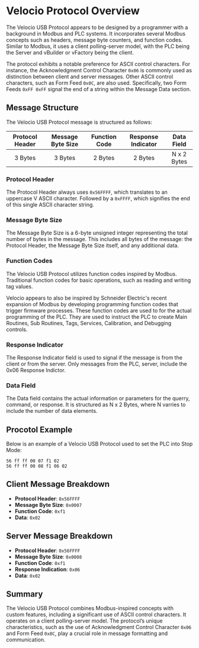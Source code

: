 # Velocio Protocol Overview

The Velocio USB Protocol appears to be designed by a programmer with a background in Modbus and PLC systems.
It incorporates several Modbus concepts such as headers, message byte counters, and function codes.
Similar to Modbus, it uses a client polling-server model, with the PLC being the Server and vBuilder or vFactory being the client.

The protocol exhibits a notable preference for ASCII control characters.
For instance, the Acknowledgment Control Character `0x06` is commonly used as distinction between client and server messages.
Other ASCII control characters, such as Form Feed `0x0C`, are also used.
Specifically, two Form Feeds `0xFF 0xFF` signal the end of a string within the Message Data section.

## Message Structure

The Velocio USB Protocol message is structured as follows:

| Protocol Header | Message Byte Size | Function Code | Response Indicator | Data Field  |
| :-------------: | :---------------: | :-----------: | :----------------: | :---------: |
|     3 Bytes     |      3 Bytes      |    2 Bytes    |      2 Bytes       | N x 2 Bytes |

### Protocol Header

The Protocol Header always uses `0x56FFFF`, which translates to an uppercase V ASCII character.
Followed by a `0xFFFF`, which signifies the end of this single ASCII character string.

### Message Byte Size

The Message Byte Size is a 6-byte unsigned integer representing the total number of bytes in the message.
This includes all bytes of the message: the Protocol Header, the Message Byte Size itself, and any additional data.

### Function Codes

The Velocio USB Protocol utilizes function codes inspired by Modbus.
Traditional function codes for basic operations, such as reading and writing tag values.

Velocio appears to also be inspired by Schneider Electric's recent expansion of Modbus by developing programming function codes that trigger firmware processes.
These function codes are used to for the actual programming of the PLC.
They are used to instruct the PLC to create Main Routines, Sub Routines, Tags, Services, Calibration, and  Debugging controls.

### Response Indicator

The Response Indicator field is used to signal if the message is from the client or from the server.
Only messages from the PLC, server, include the 0x06 Response Indictor.

### Data Field

The Data field contains the actual information or parameters for the querry, command, or response.
It is structured as N x 2 Bytes, where N varries to include the number of data elements.

## Procotol Example

Below is an example of a Velocio USB Protocol used to set the PLC into Stop Mode:

``` Hex
56 ff ff 00 07 f1 02
56 ff ff 00 08 f1 06 02
```

## Client Message Breakdown

- **Protocol Header**: `0x56FFFF`
- **Message Byte Size**: `0x0007`
- **Function Code**: `0xf1`
- **Data**: `0x02`

## Server Message Breakdown

- **Protocol Header**: `0x56FFFF`
- **Message Byte Size**: `0x0008`
- **Function Code**: `0xf1`
- **Response Indication**: `0x06`
- **Data**: `0x02`

## Summary

The Velocio USB Protocol combines Modbus-inspired concepts with custom features, including a significant use of ASCII control characters.
It operates on a client polling-server model.
The protocol’s unique characteristics, such as the use of Acknowledgment Control Character `0x06` and Form Feed `0x0C`, play a crucial role in message formatting and communication.
